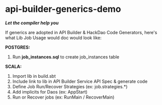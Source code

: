 # api-builder-generics-demo

***Let the compiler help you***

If generics are adopted in API Builder & HackDao Code Generators, here's what Lib Job Usage would doc would look like:

**POSTGRES:** 
1) Run **job_instances.sql** to create job_instances table

**SCALA:**
1) Import lib in build.sbt
2) Include link to lib in API Builder Service API Spec & generate code
3) Define Job Run/Recover Strategies (ex: job.strategies.*)
4) Add implicits for Daos (ex: AppStart)
5) Run or Recover jobs (ex: RunMain / RecoverMain)  
